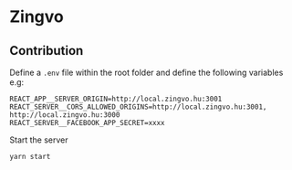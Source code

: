 # Zingvo

## Contribution
Define a `.env` file within the root folder and define the following variables e.g:
```
REACT_APP__SERVER_ORIGIN=http://local.zingvo.hu:3001
REACT_SERVER__CORS_ALLOWED_ORIGINS=http://local.zingvo.hu:3001, http://local.zingvo.hu:3000
REACT_SERVER__FACEBOOK_APP_SECRET=xxxx
```

Start the server
```
yarn start
```

